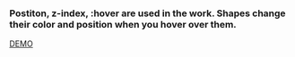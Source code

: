 ### Postiton, z-index, :hover are used in the work. Shapes change their color and position when you hover over them.

[DEMO](https://nikitalugovskih.github.io/figure-position/)
